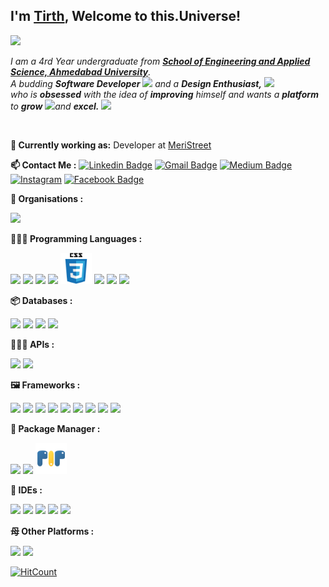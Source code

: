 ## I'm <a href="https://tirthjivani.github.io"><b>Tirth</b></a>, Welcome to this.Universe! 

<img src="https://thumbs.gfycat.com/ContentForkedEmperorshrimp.webp" width="170px"></h2>

<p>
  <em>
    I am a 4rd Year undergraduate from <a href="https://www.ahduni.edu.in/"> <b>School of Engineering and Applied Science, Ahmedabad University</b></a>. <br>
    A budding <b>Software Developer</b> <img src="https://github.com/TheDudeThatCode/TheDudeThatCode/blob/master/Assets/Developer.gif" width="30px"> and a <b>Design    Enthusiast,</b>&nbsp;<img src="https://github.com/TheDudeThatCode/TheDudeThatCode/blob/master/Assets/Designer.gif" width="36px"><br>who is <b>obsessed</b>
    with the idea of <b>improving</b> himself and wants a <b>platform</b> to 
    <b>grow</b> <img src="https://github.com/TheDudeThatCode/TheDudeThatCode/blob/master/Assets/Rocket.gif" width="18px">and 
    <b>excel.</b> <img src="https://github.com/TheDudeThatCode/TheDudeThatCode/blob/master/Assets/Medal.gif" width="20px">
  </em>  
</p>

<br>

**💼 Currently working as:** Developer at <a href="https://github.com/meriStreet-Web-App">MeriStreet</a>


**📫 Contact Me :** 
[![Linkedin Badge](https://img.shields.io/badge/-LINKEDIN-blue?style=flat-square&logo=Linkedin&logoColor=white&link=https://www.linkedin.com/in/tirthjivani/)](https://www.linkedin.com/in/tirthjivani/) 
[![Gmail Badge](https://img.shields.io/badge/-GMAIL-c14438?style=flat-square&logo=Gmail&logoColor=white&link=mailto:tirthjivani17@gmail.com)](mailto:tirthjivani17@gmail.com)
[![Medium Badge](https://img.shields.io/badge/-MEDIUM-black?style=flat-square&logo=Medium&logoColor=white&link=https://medium.com/@tirthjivani17)](https://medium.com/@tirthjivani17)
<a href="https://www.instagram.com/tirthjivani/" target="_blank"><img src="https://img.shields.io/badge/INSTAGRAM-%23E4405F.svg?&style=flat-square&logo=instagram&logoColor=white" alt="Instagram"></a>
[![Facebook Badge](https://img.shields.io/badge/-FACEBOOK-blue?style=flat-square&logo=Facebook&logoColor=white&link=https://www.facebook.com/tirth.jivani/)](https://www.facebook.com/tirth.jivani/) 


**🏢 Organisations :** 

<code><a href="https://firebase.google.com/" target="_blank"><img height="50" src="https://www.vectorlogo.zone/logos/ieee/ieee-ar21.svg"></a></code>


**👨🏻‍💻 Programming Languages :** 

<code><a href="https://www.python.org/" target="_blank"><img height="50" src="https://www.vectorlogo.zone/logos/python/python-ar21.svg"></a></code>
<code><a href="https://docs.oracle.com/en/java/" target="_blank"><img height="50" src="https://www.vectorlogo.zone/logos/java/java-ar21.svg"></a></code>
<code><a href="https://developer.mozilla.org/en-US/docs/Web/JavaScript" target="_blank"><img height="50" src="https://www.vectorlogo.zone/logos/javascript/javascript-ar21.svg"></a></code>
<code><a href="https://expo.io/" target="_blank"><img height="50" src="https://www.vectorlogo.zone/logos/w3_html5/w3_html5-ar21.svg"></a></code>
<code><a href="https://expo.io/" target="_blank"><img height="50" src="https://github.com/devicons/devicon/blob/master/icons/css3/css3-original-wordmark.svg"></a></code>
<code><a href="https://expo.io/" target="_blank"><img height="50" src="https://www.vectorlogo.zone/logos/lesscss/lesscss-ar21.svg"></a></code>
<code><a href="https://expo.io/" target="_blank"><img height="50" src="https://www.vectorlogo.zone/logos/sass-lang/sass-lang-ar21.svg"></a></code>
<code><a href="https://expo.io/" target="_blank"><img height="50" src="https://www.vectorlogo.zone/logos/pocoo_jinja/pocoo_jinja-ar21.svg"></a></code>


**📦 Databases :** 

<code><a href="https://firebase.google.com/" target="_blank"><img height="50" src="https://www.vectorlogo.zone/logos/mysql/mysql-ar21.svg"></a></code>
<code><a href="https://firebase.google.com/" target="_blank"><img height="50" src="https://www.vectorlogo.zone/logos/firebase/firebase-ar21.svg"></a></code>
<code><a href="https://firebase.google.com/" target="_blank"><img height="50" src="https://www.vectorlogo.zone/logos/postgresql/postgresql-ar21.svg"></a></code>
<code><a href="https://firebase.google.com/" target="_blank"><img height="50" src="https://www.vectorlogo.zone/logos/sqlite/sqlite-ar21.svg"></a></code>


**🚴🏻‍♂️ APIs :** 

<code><a href="https://graphql.org/" target="_blank"><img height="50" src="https://www.vectorlogo.zone/logos/graphql/graphql-ar21.svg"></a></code>
<code><a href="https://www.apollographql.com/" target="_blank"><img height="50" src="https://www.vectorlogo.zone/logos/apollographql/apollographql-ar21.svg"></a></code>

  
**🖼 Frameworks :** 

<code><a href="https://www.linux.org/" target="_blank"><img height="50" src="https://www.vectorlogo.zone/logos/linux/linux-ar21.svg"></a></code>
<code><a href="https://git-scm.com//" target="_blank"><img height="50" src="https://www.vectorlogo.zone/logos/git-scm/git-scm-ar21.svg"></a></code>
<code><a href="https://opencv.org/" target="_blank"><img height="50" src="https://www.vectorlogo.zone/logos/opencv/opencv-ar21.svg"></a></code>
<code><a href="https://opencv.org/" target="_blank"><img height="50" src="https://www.vectorlogo.zone/logos/numpy/numpy-ar21.svg"></a></code>
<code><a href="https://www.djangoproject.com/" target="_blank"><img height="50" src="https://www.vectorlogo.zone/logos/djangoproject/djangoproject-ar21.svg"></a></code>
<code><a href="https://flask.palletsprojects.com/en/1.1.x/" target="_blank"><img height="50" src="https://www.vectorlogo.zone/logos/pocoo_flask/pocoo_flask-ar21.svg"></a></code>
<code><a href="https://reactjs.org/" target="_blank"><img height="50" src="https://www.vectorlogo.zone/logos/reactjs/reactjs-ar21.svg"></a></code>
<code><a href="https://reactnative.dev/" target="_blank"><img height="50" src="https://www.vectorlogo.zone/logos/angular/angular-ar21.svg"></a></code>
<code><a href="https://reactnative.dev/" target="_blank"><img height="50" src="https://github.com/bestofjs/bestofjs-webui/blob/master/public/logos/react-native.svg"></a></code>


**🎒 Package Manager :** 

<code><a href="https://firebase.google.com/" target="_blank"><img height="50" src="https://www.vectorlogo.zone/logos/npmjs/npmjs-ar21.svg"></a></code>
<code><a href="https://firebase.google.com/" target="_blank"><img height="50" src="https://www.vectorlogo.zone/logos/yarnpkg/yarnpkg-ar21.svg"></a></code>
<code><a href="https://firebase.google.com/" target="_blank"><img height="50" src="https://github.com/vscode-icons/vscode-icons/blob/master/icons/file_type_pip.svg"></a></code>


**📖 IDEs :** 

<code><a href="https://expo.io/" target="_blank"><img height="50" src="https://www.vectorlogo.zone/logos/visualstudio_code/visualstudio_code-ar21.svg"></a></code>
<code><a href="https://expo.io/" target="_blank"><img height="50" src="https://www.vectorlogo.zone/logos/apple_xcode/apple_xcode-ar21.svg"></a></code>
<code><a href="https://expo.io/" target="_blank"><img height="50" src="https://www.vectorlogo.zone/logos/atom_io/atom_io-ar21.svg"></a></code>
<code><a href="https://expo.io/" target="_blank"><img height="50" src="https://www.vectorlogo.zone/logos/android/android-official.svg"></a></code>
<code><a href="https://expo.io/" target="_blank"><img height="50" src="https://www.vectorlogo.zone/logos/eclipse/eclipse-ar21.svg"></a></code>


**⺟ Other Platforms :** 

<code><a href="https://expo.io/" target="_blank"><img height="50" src="https://www.vectorlogo.zone/logos/expoio/expoio-ar21.svg"></a></code>
<code><a href="https://expo.io/" target="_blank"><img height="50" src="https://www.vectorlogo.zone/logos/invisionapp/invisionapp-ar21.svg"></a></code>


[![HitCount](http://hits.dwyl.com/tirthjivani/tirthjivani/tirthjivani.svg)](http://hits.dwyl.com/tirthjivani/tirthjivani/tirthjivani)



